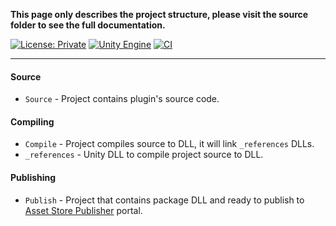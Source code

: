 **This page only describes the project structure, please visit the source folder to see
the full documentation.**

[![License: Private](https://img.shields.io/badge/License-Private-green.svg)](https://github.com/Pixisoft/Inspect_Ini/blob/master/LICENSE.txt)
[![Unity Engine](https://img.shields.io/badge/unity-2021.1.1f1-black.svg?style=flat&logo=unity&cacheSeconds=2592000)](https://unity3d.com/get-unity/download/archive)
[![CI](https://github.com/Pixisoft/Inspect_Ini/actions/workflows/build.yml/badge.svg)](https://github.com/Pixisoft/Inspect_Ini/actions/workflows/build.yml)

---

#### Source

* `Source` - Project contains plugin's source code.

#### Compiling

* `Compile` - Project compiles source to DLL, it will link `_references` DLLs.
* `_references` - Unity DLL to compile project source to DLL.

#### Publishing

* `Publish` - Project that contains package DLL and ready to publish to [Asset Store Publisher](https://publisher.assetstore.unity3d.com/info.html?_gl=1*1fwg1ij*_ga*MTg0NjU4MTc4NC4xNjAwMzQ5NzM3*_ga_1S78EFL1W5*MTYyNDI3MzU4Ni40Ni4wLjE2MjQyNzM1ODYuNjA.&_ga=2.77544981.1416380940.1624186429-1846581784.1600349737) portal.

